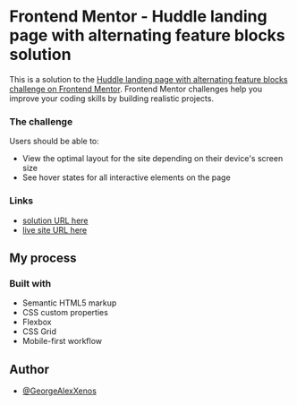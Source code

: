 # Frontend Mentor - Huddle landing page with alternating feature blocks solution

This is a solution to the [Huddle landing page with alternating feature blocks challenge on Frontend Mentor](https://www.frontendmentor.io/challenges/huddle-landing-page-with-alternating-feature-blocks-5ca5f5981e82137ec91a5100). Frontend Mentor challenges help you improve your coding skills by building realistic projects.

### The challenge

Users should be able to:

- View the optimal layout for the site depending on their device's screen size
- See hover states for all interactive elements on the page

### Links

- [solution URL here](https://github.com/GeorgeAlexXenos/frontendmentor_Huddle-landing-page-with-alternating-feature-blocks)
- [live site URL here](https://georgealexxenos.github.io/frontendmentor_Huddle-landing-page-with-alternating-feature-blocks/)

## My process

### Built with

- Semantic HTML5 markup
- CSS custom properties
- Flexbox
- CSS Grid
- Mobile-first workflow

## Author

- [@GeorgeAlexXenos](https://www.frontendmentor.io/profile/GeorgeAlexXenos)
